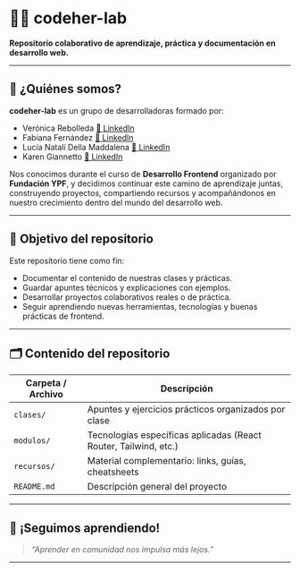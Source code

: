 # 👩‍💻 codeher-lab

**Repositorio colaborativo de aprendizaje, práctica y documentación en desarrollo web.**

---

## 🌱 ¿Quiénes somos?

**codeher-lab** es un grupo de desarrolladoras formado por:

- Verónica Rebolleda [🔗 LinkedIn](https://www.linkedin.com/in/m-veronica-rebolleda/)
- Fabiana Fernández [🔗 LinkedIn](https://www.linkedin.com/in/fabiana-fernandez/)
- Lucía Natalí Della Maddalena [🔗 LinkedIn](https://www.linkedin.com/in/luciadmaddalena/)
- Karen Giannetto [🔗 LinkedIn](https://www.linkedin.com/in/karen-giannetto/)

Nos conocimos durante el curso de **Desarrollo Frontend** organizado por **Fundación YPF**, y decidimos continuar este camino de aprendizaje juntas, construyendo proyectos, compartiendo recursos y acompañándonos en nuestro crecimiento dentro del mundo del desarrollo web.

---

## 🎯 Objetivo del repositorio

Este repositorio tiene como fin:

- Documentar el contenido de nuestras clases y prácticas.
- Guardar apuntes técnicos y explicaciones con ejemplos.
- Desarrollar proyectos colaborativos reales o de práctica.
- Seguir aprendiendo nuevas herramientas, tecnologías y buenas prácticas de frontend.

---

## 🗂️ Contenido del repositorio

| Carpeta / Archivo | Descripción |
|-------------------|-------------|
| `clases/`         | Apuntes y ejercicios prácticos organizados por clase |
| `modulos/`        | Tecnologías específicas aplicadas (React Router, Tailwind, etc.) |
| `recursos/`       | Material complementario: links, guías, cheatsheets |
| `README.md`       | Descripción general del proyecto |


---

## 🚀 ¡Seguimos aprendiendo!

> _“Aprender en comunidad nos impulsa más lejos.”_

---
